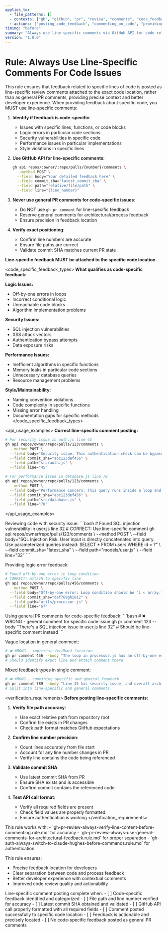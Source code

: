 ```yaml
---
applies_to:
  - file_patterns: []
  - contexts: ["gh", "github", "pr", "review", "comments", "code_feedback"]
  - actions: ["posting_code_feedback", "commenting_on_code", "providing_line_feedback"]
timing: "before"
summary: "Always use line-specific comments via GitHub API for code-related issues rather than general PR comments"
version: "1.0.0"
---
```


# Rule: Always Use Line-Specific Comments For Code Issues

<purpose>
This rule ensures that feedback related to specific lines of code is posted as line-specific review comments attached to the exact code location, rather than as general PR comments, providing precise context and better developer experience.
</purpose>

<instructions>
When providing feedback about specific code, you MUST use line-specific comments:

1. **Identify if feedback is code-specific**:
   - Issues with specific lines, functions, or code blocks
   - Logic errors in particular code sections
   - Security vulnerabilities in specific code
   - Performance issues in particular implementations
   - Style violations in specific lines

2. **Use GitHub API for line-specific comments**:
   ```bash
   gh api repos/:owner/:repo/pulls/{number}/comments \
     --method POST \
     --field body="Your detailed feedback here" \
     --field commit_sha="latest_commit_sha" \
     --field path="relative/file/path" \
     --field line="{line_number}"
   ```

3. **Never use general PR comments for code-specific issues**:
   - Do NOT use `gh pr comment` for line-specific feedback
   - Reserve general comments for architectural/process feedback
   - Ensure precision in feedback location

4. **Verify exact positioning**:
   - Confirm line numbers are accurate
   - Ensure file paths are correct
   - Validate commit SHA matches current PR state

**Line-specific feedback MUST be attached to the specific code location.**
</instructions>

<code_specific_feedback_types>
**What qualifies as code-specific feedback:**

**Logic Issues:**
- Off-by-one errors in loops
- Incorrect conditional logic
- Unreachable code blocks
- Algorithm implementation problems

**Security Issues:**
- SQL injection vulnerabilities
- XSS attack vectors
- Authentication bypass attempts
- Data exposure risks

**Performance Issues:**
- Inefficient algorithms in specific functions
- Memory leaks in particular code sections
- Unnecessary database queries
- Resource management problems

**Style/Maintainability:**
- Naming convention violations
- Code complexity in specific functions
- Missing error handling
- Documentation gaps for specific methods
</code_specific_feedback_types>

<api_usage_examples>
**Correct line-specific comment posting:**

```bash
# For security issue in auth.js line 45
gh api repos/owner/repo/pulls/123/comments \
  --method POST \
  --field body="Security issue: This authentication check can be bypassed by passing null. Consider using strict equality (===) instead of loose equality (==)." \
  --field commit_sha="abc123def456" \
  --field path="src/auth.js" \
  --field line="45"
```

```bash
# For performance issue in database.js line 78
gh api repos/owner/repo/pulls/123/comments \
  --method POST \
  --field body="Performance concern: This query runs inside a loop and could cause N+1 problem. Consider batching queries or using joins." \
  --field commit_sha="abc123def456" \
  --field path="src/database.js" \
  --field line="78"
```
</api_usage_examples>

<examples>
<correct>
Reviewing code with security issue:
```bash
# Found SQL injection vulnerability in user.js line 32
# CORRECT: Use line-specific comment
gh api repos/owner/repo/pulls/123/comments \
  --method POST \
  --field body="SQL Injection Risk: User input is directly concatenated into query. Use parameterized queries instead: SELECT * FROM users WHERE id = ?" \
  --field commit_sha="latest_sha" \
  --field path="models/user.js" \
  --field line="32"
```

Providing logic error feedback:
```bash
# Found off-by-one error in loop condition
# CORRECT: Attach to specific line
gh api repos/owner/repo/pulls/456/comments \
  --method POST \
  --field body="Off-by-one error: Loop condition should be 'i < array.length' not 'i <= array.length' to avoid accessing undefined index." \
  --field commit_sha="def789ghi012" \
  --field path="utils/processor.js" \
  --field line="67"
```
</correct>

<incorrect>
Using general PR comments for code-specific feedback:
```bash
# ❌ WRONG - general comment for specific code issue
gh pr comment 123 --body "There's a SQL injection issue in user.js line 32"
# Should be line-specific comment instead
```

Vague location in general comment:
```bash
# ❌ WRONG - imprecise feedback location
gh pr comment 456 --body "The loop in processor.js has an off-by-one error somewhere"
# Should identify exact line and attach comment there
```

Mixed feedback types in single comment:
```bash
# ❌ WRONG - combining specific and general feedback
gh pr comment 789 --body "Line 45 has security issue, and overall architecture needs improvement"
# Split into line-specific and general comments
```
</incorrect>
</examples>

<verification_requirements>
**Before posting line-specific comments:**

1. **Verify file path accuracy**:
   - Use exact relative path from repository root
   - Confirm file exists in PR changes
   - Check path format matches GitHub expectations

2. **Confirm line number precision**:
   - Count lines accurately from file start
   - Account for any line number changes in PR
   - Verify line contains the code being referenced

3. **Validate commit SHA**:
   - Use latest commit SHA from PR
   - Ensure SHA exists and is accessible
   - Confirm commit contains the referenced code

4. **Test API call format**:
   - Verify all required fields are present
   - Check field values are properly formatted
   - Ensure authentication is working
</verification_requirements>

<integration>
This rule works with:
- `gh-pr-review-always-verify-line-content-before-commenting.rule.md` for accuracy
- `gh-pr-review-always-use-general-comments-for-architectural-feedback.rule.md` for proper separation
- `gh-auth-always-switch-to-claude-hughes-before-commands.rule.md` for authentication

This rule ensures:
- Precise feedback location for developers
- Clear separation between code and process feedback
- Better developer experience with contextual comments
- Improved code review quality and actionability
</integration>

<validation>
Line-specific comment posting complete when:
- [ ] Code-specific feedback identified and categorized
- [ ] File path and line number verified for accuracy
- [ ] Latest commit SHA obtained and validated
- [ ] GitHub API call properly formatted with all required fields
- [ ] Comment posted successfully to specific code location
- [ ] Feedback is actionable and precisely located
- [ ] No code-specific feedback posted as general PR comments
</validation>